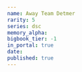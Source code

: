 ```yaml
---
name: Away Team Detmer
rarity: 5
series: dsc
memory_alpha:
bigbook_tier: -1
in_portal: true
date:
published: true
---
```



